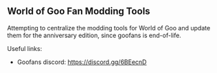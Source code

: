 ## World of Goo Fan Modding Tools

Attempting to centralize the modding tools for World of Goo and update them for the anniversary edition, since goofans is end-of-life.

Useful links:
* Goofans discord: https://discord.gg/6BEecnD
